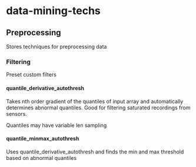 # data-mining-techs

## Preprocessing
Stores techniques for preprocessing data

### Filtering
Preset custom filters

#### quantile_derivative_autothresh
Takes nth order gradient of the quantiles of input array and automatically determines abnormal quantiles. Good for filtering saturated recordings from sensors.

Quantiles may have variable len sampling

#### quantile_minmax_autothresh
Uses quantile_derivative_autothresh and finds the min and max threshold based on abnormal quantiles